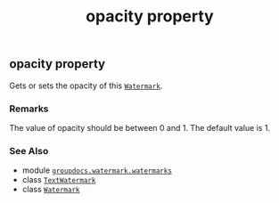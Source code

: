 ﻿---
title: opacity property
second_title: GroupDocs.Watermark for Python via .NET API References
description: 
type: docs
url: /python-net/groupdocs.watermark.watermarks/textwatermark/opacity/
is_root: false
weight: 110
---

## opacity property


Gets or sets the opacity of this [`Watermark`](/watermark/python-net/groupdocs.watermark/watermark).

### Remarks 


The value of opacity should be between 0 and 1. The default value is 1.

### See Also
* module [`groupdocs.watermark.watermarks`](../../)
* class [`TextWatermark`](/watermark/python-net/groupdocs.watermark.watermarks/textwatermark)
* class [`Watermark`](/watermark/python-net/groupdocs.watermark/watermark)
